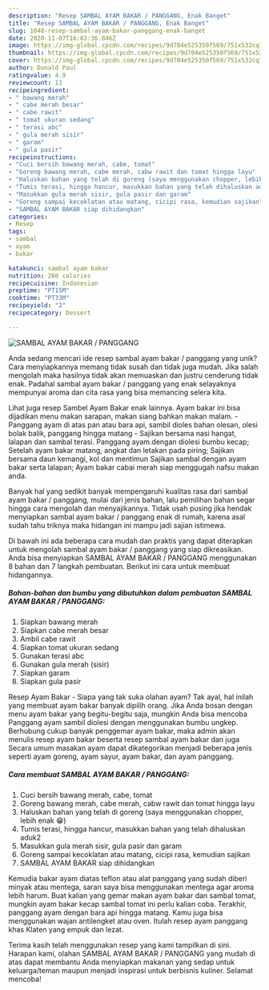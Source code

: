 ```yaml
---
description: "Resep SAMBAL AYAM BAKAR / PANGGANG, Enak Banget"
title: "Resep SAMBAL AYAM BAKAR / PANGGANG, Enak Banget"
slug: 1848-resep-sambal-ayam-bakar-panggang-enak-banget
date: 2020-11-07T16:03:36.846Z
image: https://img-global.cpcdn.com/recipes/9d704e525350f569/751x532cq70/sambal-ayam-bakar-panggang-foto-resep-utama.jpg
thumbnail: https://img-global.cpcdn.com/recipes/9d704e525350f569/751x532cq70/sambal-ayam-bakar-panggang-foto-resep-utama.jpg
cover: https://img-global.cpcdn.com/recipes/9d704e525350f569/751x532cq70/sambal-ayam-bakar-panggang-foto-resep-utama.jpg
author: Donald Paul
ratingvalue: 4.9
reviewcount: 13
recipeingredient:
- " bawang merah"
- " cabe merah besar"
- " cabe rawit"
- " tomat ukuran sedang"
- " terasi abc"
- " gula merah sisir"
- " garam"
- " gula pasir"
recipeinstructions:
- "Cuci bersih bawang merah, cabe, tomat"
- "Goreng bawang merah, cabe merah, cabw rawit dan tomat hingga layu"
- "Haluskan bahan yang telah di goreng (saya menggunakan chopper, lebih enak 😁)"
- "Tumis terasi, hingga hancur, masukkan bahan yang telah dihaluskan aduk2"
- "Masukkan gula merah sisir, gula pasir dan garam"
- "Goreng sampai kecoklatan atau matang, cicipi rasa, kemudian sajikan"
- "SAMBAL AYAM BAKAR siap dihidangkan"
categories:
- Resep
tags:
- sambal
- ayam
- bakar

katakunci: sambal ayam bakar 
nutrition: 260 calories
recipecuisine: Indonesian
preptime: "PT15M"
cooktime: "PT33M"
recipeyield: "2"
recipecategory: Dessert

---
```



![SAMBAL AYAM BAKAR / PANGGANG](https://img-global.cpcdn.com/recipes/9d704e525350f569/751x532cq70/sambal-ayam-bakar-panggang-foto-resep-utama.jpg)

Anda sedang mencari ide resep sambal ayam bakar / panggang yang unik? Cara menyiapkannya memang tidak susah dan tidak juga mudah. Jika salah mengolah maka hasilnya tidak akan memuaskan dan justru cenderung tidak enak. Padahal sambal ayam bakar / panggang yang enak selayaknya mempunyai aroma dan cita rasa yang bisa memancing selera kita.

Lihat juga resep Sambel Ayam Bakar enak lainnya. Ayam bakar ini bisa dijadikan menu makan sarapan, makan siang bahkan makan malam. - Panggang ayam di atas pan atau bara api, sambil dioles bahan olesan, olesi bolak balik, panggang hingga matang - Sajikan bersama nasi hangat, lalapan dan sambal terasi. Panggang ayam.dengan diolesi bumbu kecap; Setelah ayam bakar matang, angkat dan letakan pada piring; Sajikan bersama daun kemangi, kol dan mentimun Sajikan sambal dengan ayam bakar serta lalapan; Ayam bakar cabai merah siap menggugah nafsu makan anda.

Banyak hal yang sedikit banyak mempengaruhi kualitas rasa dari sambal ayam bakar / panggang, mulai dari jenis bahan, lalu pemilihan bahan segar hingga cara mengolah dan menyajikannya. Tidak usah pusing jika hendak menyiapkan sambal ayam bakar / panggang enak di rumah, karena asal sudah tahu triknya maka hidangan ini mampu jadi sajian istimewa.


Di bawah ini ada beberapa cara mudah dan praktis yang dapat diterapkan untuk mengolah sambal ayam bakar / panggang yang siap dikreasikan. Anda bisa menyiapkan SAMBAL AYAM BAKAR / PANGGANG menggunakan 8 bahan dan 7 langkah pembuatan. Berikut ini cara untuk membuat hidangannya.

<!--inarticleads1-->

##### Bahan-bahan dan bumbu yang dibutuhkan dalam pembuatan SAMBAL AYAM BAKAR / PANGGANG:

1. Siapkan  bawang merah
1. Siapkan  cabe merah besar
1. Ambil  cabe rawit
1. Siapkan  tomat ukuran sedang
1. Gunakan  terasi abc
1. Gunakan  gula merah (sisir)
1. Siapkan  garam
1. Siapkan  gula pasir


Resep Ayam Bakar - Siapa yang tak suka olahan ayam? Tak ayal, hal inilah yang membuat ayam bakar banyak dipilih orang. Jika Anda bosan dengan menu ayam bakar yang begitu-begitu saja, mungkin Anda bisa mencoba Panggang ayam sambil diolesi dengan menggunakan bumbu ungkep. Berhubung cukup banyak penggemar ayam bakar, maka admin akan menulis resep ayam bakar beserta resep sambal ayam bakar dan juga Secara umum masakan ayam dapat dikategorikan menjadi beberapa jenis seperti ayam goreng, ayam sayur, ayam bakar, dan ayam panggang. 

<!--inarticleads2-->

##### Cara membuat SAMBAL AYAM BAKAR / PANGGANG:

1. Cuci bersih bawang merah, cabe, tomat
1. Goreng bawang merah, cabe merah, cabw rawit dan tomat hingga layu
1. Haluskan bahan yang telah di goreng (saya menggunakan chopper, lebih enak 😁)
1. Tumis terasi, hingga hancur, masukkan bahan yang telah dihaluskan aduk2
1. Masukkan gula merah sisir, gula pasir dan garam
1. Goreng sampai kecoklatan atau matang, cicipi rasa, kemudian sajikan
1. SAMBAL AYAM BAKAR siap dihidangkan


Kemudia bakar ayam diatas teflon atau alat panggang yang sudah diberi minyak atau mentega, saran saya bisa menggunakan mentega agar aroma lebih harum. Buat kalian yang gemar makan ayam bakar dan sambal tomat, mungkin ayam bakar kecap sambal tomat ini perlu kalian coba. Terakhir, panggang ayam dengan bara api hingga matang. Kamu juga bisa menggunakan wajan antilengket atau oven. Itulah resep ayam panggang khas Klaten yang empuk dan lezat. 

Terima kasih telah menggunakan resep yang kami tampilkan di sini. Harapan kami, olahan SAMBAL AYAM BAKAR / PANGGANG yang mudah di atas dapat membantu Anda menyiapkan makanan yang sedap untuk keluarga/teman maupun menjadi inspirasi untuk berbisnis kuliner. Selamat mencoba!
